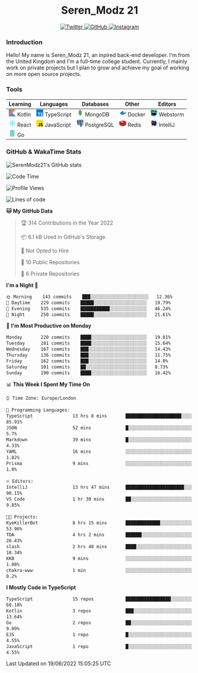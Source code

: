<div align="center">
  <h1>Seren_Modz 21</h1>
  <a href="https://twitter.com/SerenModz21">
    <img alt="Twitter" src="https://img.shields.io/badge/twitter%20-%231DA1F2.svg?&style=for-the-badge&logo=Twitter&logoColor=white">
  </a>
  <a href="https://github.com/SerenModz21">
    <img alt="GitHub" src="https://img.shields.io/badge/github%20-%23121011.svg?&style=for-the-badge&logo=github&logoColor=white">
  </a>
  <a href="https://www.instagram.com/serenmodz21">
    <img alt="Instagram" src="https://img.shields.io/badge/instagram%20-%23E4405F.svg?&style=for-the-badge&logo=Instagram&logoColor=white">
  </a>
</div>

### Introduction

Hello! My name is Seren_Modz 21, an inpired back-end developer. I'm from the United Kingdom and I'm a full-time college student. Currently, I mainly work on private projects but I plan to grow and achieve my goal of working on more open source projects. 

### Tools

 **Learning**                                        | **Languages**                                               | **Databases**                                               | **Other**                                           | **Editors**                                                  
-----------------------------------------------------|-------------------------------------------------------------|-------------------------------------------------------------|-----------------------------------------------------|--------------------------------------------------------------
 <img width="19px" src="./assets/kotlin.svg"> Kotlin | <img width="19px" src="./assets/typescript.svg"> TypeScript | <img width="19px" src="./assets/mongodb.svg"> MongoDB       | <img width="19px" src="./assets/docker.svg"> Docker | <img width="19px" src="./assets/webstorm.svg"> Webstorm      
 <img width="19px" src="./assets/react.svg"> React   | <img width="19px" src="./assets/javascript.svg"> JavaScript | <img width="19px" src="./assets/postgresql.svg"> PostgreSQL | <img width="19px" src="./assets/redis.svg"> Redis   | <img width="19px" src="./assets/intellij-idea.svg"> IntelliJ
 <img width="19px" src="./assets/go.svg"> Go         |                                                             |                                                             |                                                     |                                                                                                               

### GitHub & WakaTime Stats

![SerenModz21's GitHub stats](https://github-readme-stats.vercel.app/api?username=SerenModz21&show_icons=true&theme=dark)

<!--START_SECTION:waka-->
![Code Time](http://img.shields.io/badge/Code%20Time-1%2C392%20hrs%2025%20mins-blue)

![Profile Views](http://img.shields.io/badge/Profile%20Views-0-blue)

![Lines of code](https://img.shields.io/badge/From%20Hello%20World%20I%27ve%20Written-15%20Thousand%20lines%20of%20code-blue)

**🐱 My GitHub Data** 

> 🏆 314 Contributions in the Year 2022
 > 
> 📦 6.1 kB Used in GitHub's Storage 
 > 
> 🚫 Not Opted to Hire
 > 
> 📜 10 Public Repositories 
 > 
> 🔑 6 Private Repositories  
 > 
**I'm a Night 🦉** 

```text
🌞 Morning    143 commits    ███░░░░░░░░░░░░░░░░░░░░░░   12.36% 
🌆 Daytime    229 commits    █████░░░░░░░░░░░░░░░░░░░░   19.79% 
🌃 Evening    535 commits    ███████████░░░░░░░░░░░░░░   46.24% 
🌙 Night      250 commits    █████░░░░░░░░░░░░░░░░░░░░   21.61%

```
📅 **I'm Most Productive on Monday** 

```text
Monday       220 commits    ████░░░░░░░░░░░░░░░░░░░░░   19.01% 
Tuesday      181 commits    ████░░░░░░░░░░░░░░░░░░░░░   15.64% 
Wednesday    167 commits    ███░░░░░░░░░░░░░░░░░░░░░░   14.43% 
Thursday     136 commits    ███░░░░░░░░░░░░░░░░░░░░░░   11.75% 
Friday       162 commits    ███░░░░░░░░░░░░░░░░░░░░░░   14.0% 
Saturday     101 commits    ██░░░░░░░░░░░░░░░░░░░░░░░   8.73% 
Sunday       190 commits    ████░░░░░░░░░░░░░░░░░░░░░   16.42%

```


📊 **This Week I Spent My Time On** 

```text
⌚︎ Time Zone: Europe/London

💬 Programming Languages: 
TypeScript               13 hrs 8 mins       █████████████████████░░░░   85.91% 
JSON                     52 mins             █░░░░░░░░░░░░░░░░░░░░░░░░   5.7% 
Markdown                 39 mins             █░░░░░░░░░░░░░░░░░░░░░░░░   4.33% 
YAML                     16 mins             ░░░░░░░░░░░░░░░░░░░░░░░░░   1.82% 
Prisma                   9 mins              ░░░░░░░░░░░░░░░░░░░░░░░░░   1.0%

🔥 Editors: 
IntelliJ                 13 hrs 47 mins      ██████████████████████░░░   90.15% 
VS Code                  1 hr 30 mins        ██░░░░░░░░░░░░░░░░░░░░░░░   9.85%

🐱‍💻 Projects: 
KyeKillerBot             8 hrs 15 mins       █████████████░░░░░░░░░░░░   53.96% 
TDA                      4 hrs 2 mins        ██████░░░░░░░░░░░░░░░░░░░   26.43% 
slash                    2 hrs 48 mins       ████░░░░░░░░░░░░░░░░░░░░░   18.34% 
KKB                      9 mins              ░░░░░░░░░░░░░░░░░░░░░░░░░   1.08% 
chakra-www               1 min               ░░░░░░░░░░░░░░░░░░░░░░░░░   0.2%

```

**I Mostly Code in TypeScript** 

```text
TypeScript               15 repos            █████████████████░░░░░░░░   68.18% 
Kotlin                   3 repos             ███░░░░░░░░░░░░░░░░░░░░░░   13.64% 
Go                       2 repos             ██░░░░░░░░░░░░░░░░░░░░░░░   9.09% 
EJS                      1 repo              █░░░░░░░░░░░░░░░░░░░░░░░░   4.55% 
JavaScript               1 repo              █░░░░░░░░░░░░░░░░░░░░░░░░   4.55%

```



 Last Updated on 19/06/2022 15:05:25 UTC
<!--END_SECTION:waka-->
